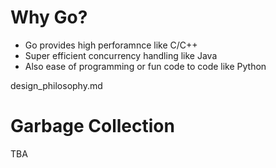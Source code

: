 # Why Go?
- Go provides high perforamnce like C/C++
- Super efficient concurrency handling like Java
- Also ease of programming or fun code to code like Python

design_philosophy.md

# Garbage Collection
TBA



















